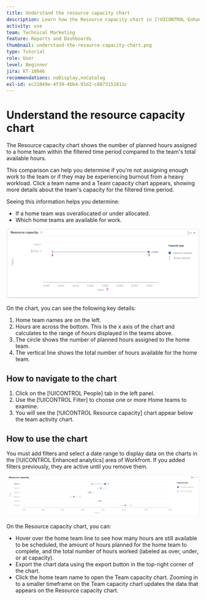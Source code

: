 ```yaml
---
title: Understand the resource capacity chart
description: Learn how the Resource capacity chart in [!UICONTROL Enhanced Analytics] shows the number of planned hours assigned to a home team within the filtered time period compared to the team's total available hours.
activity: use
team: Technical Marketing
feature: Reports and Dashboards
thumbnail: understand-the-resource-capacity-chart.png
type: Tutorial
role: User
level: Beginner
jira: KT-10046
recommendations: noDisplay,noCatalog
exl-id: ec21049e-4f39-4bb4-91d2-c8873151811c
---
```

# Understand the resource capacity chart

The Resource capacity chart shows the number of planned hours assigned to a home team within the filtered time period compared to the team's total available hours.

This comparison can help you determine if you're not assigning enough work to the team or if they may be experiencing burnout from a heavy workload. Click a team name and a Team capacity chart appears, showing more details about the team's capacity for the filtered time period.

Seeing this information helps you determine:

* If a home team was overallocated or under allocated.
* Which home teams are available for work.

![An image showing a resource capacity chart with numbers on areas described in the bullets below](assets/section-3-2.png)

On the chart, you can see the following key details:

1. Home team names are on the left.
1. Hours are across the bottom. This is the x axis of the chart and calculates to the range of hours displayed in the teams above.
1. The circle shows the number of planned hours assigned to the home team.
1. The vertical line shows the total number of hours available for the home team.

## How to navigate to the chart

1. Click on the [!UICONTROL People] tab in the left panel.
1. Use the [!UICONTROL Filter] to choose one or more Home teams to examine.
1. You will see the [!UICONTROL Resource capacity] chart appear below the team activity chart.

## How to use the chart

You must add filters and select a date range to display data on the charts in the [!UICONTROL Enhanced analytics] area of Workfront. If you added filters previously, they are active until you remove them.

![An image showing a resource capacity chart](assets/section-3-3.png)

On the Resource capacity chart, you can:

* Hover over the home team line to see how many hours are still available to be scheduled, the amount of hours planned for the home team to complete, and the total number of hours worked (labeled as over, under, or at capacity).
* Export the chart data using the export button in the top-right corner of the chart.
* Click the home team name to open the Team capacity chart. Zooming in to a smaller timeframe on the Team capacity chart updates the data that appears on the Resource capacity chart.
